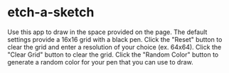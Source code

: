# etch-a-sketch

Use this app to draw in the space provided on the page. The default settings provide a 16x16 grid with a black pen.
Click the "Reset" button to clear the grid and enter a resolution of your choice (ex. 64x64).
Click the "Clear Grid" button to clear the grid.
Click the "Random Color" button to generate a random color for your pen that you can use to draw.

